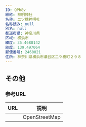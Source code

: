 ```yaml
---
ID: QPb8v
総称: 神明神社
名称: 二ツ橋神明社
名称読み: null
別名: null
都道府県: 神奈川県
区域: 横浜市
緯度: 35.4680142
経度: 139.497064
郵便番号: 2460021
住所: 神奈川県横浜市瀬谷区二ツ橋町２９８
---
```


## その他

### 参考URL

| URL | 説明          |
| --- | ------------- |
|     | OpenStreetMap |
